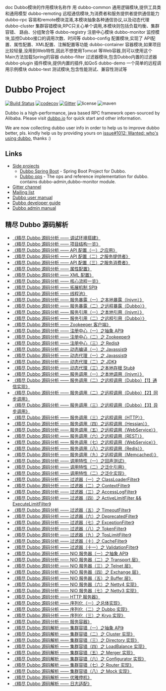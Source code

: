 doc
Dubbo模块的作用模块名称作 用
dubbo-common 通用逻辑模块,提供工具类和通用模型
dubbo-remoting 远程通信模块,为消费者和服务提供者提供通信能力
dubbo-rpc 容易和remote模块混淆,本模块抽象各种通信协议,以及动态代理
dubbo-cluster 集群容错模块,RPC只关心单个调用,本模块则包括负载均衡、集群容错、 路由、分组聚合等
dubbo-registry 注册中心模块
dubbo-monitor 监控模块,监控Dubbo接口的调用次数、时间等
dubbo-config 配置模块,实现了 API配置、属性配置、XML配置、注解配置等功能
dubbo-container 容器模块,如果项目比较轻量,没用到Web特性,因此不想使用Tomcat 等Web容器,则可以使用这个Main方法加载Spring的容器
dubbo-filter 过滤器模块,包含Dubbo内置的过滤器
dubbo-plugin 插件模块,提供内置的插件,如QoS
dubbo-demo 一个简单的远程调用示例模块
dubbo-test 测试模块,包含性能测试、兼容性测试等
























# Dubbo Project

[![Build Status](https://travis-ci.org/alibaba/dubbo.svg?branch=master)](https://travis-ci.org/alibaba/dubbo) 
[![codecov](https://codecov.io/gh/alibaba/dubbo/branch/master/graph/badge.svg)](https://codecov.io/gh/alibaba/dubbo)
[![Gitter](https://badges.gitter.im/alibaba/dubbo.svg)](https://gitter.im/alibaba/dubbo?utm_source=badge&utm_medium=badge&utm_campaign=pr-badge)
![license](https://img.shields.io/github/license/alibaba/dubbo.svg)
![maven](https://img.shields.io/maven-central/v/com.alibaba/dubbo.svg)

Dubbo is a high-performance, java based RPC framework open-sourced by Alibaba. Please visit [dubbo.io](http://dubbo.io) for quick start and other information.

We are now collecting dubbo user info in order to help us to improve dubbo better, pls. kindly help us by providing yours on [issue#1012: Wanted: who's using dubbo](https://github.com/alibaba/dubbo/issues/1012), thanks :)

## Links

* [Side projects](http://github.com/dubbo)
    * [Dubbo Spring Boot](https://github.com/dubbo/dubbo-spring-boot-project) - Spring Boot Project for Dubbo.
    * [Dubbo ops](https://github.com/dubbo/dubbo-ops) - The ops and reference implementation for dubbo. contains dubbo-admin,dubbo-monitor module.
* [Gitter channel](https://gitter.im/alibaba/dubbo)
* [Mailing list](https://groups.google.com/forum/#!forum/dubbo)
* [Dubbo user manual](http://dubbo.io/books/dubbo-user-book/)
* [Dubbo developer guide](http://dubbo.io/books/dubbo-dev-book/)
* [Dubbo admin manual](http://dubbo.io/books/dubbo-admin-book/)

## 精尽 Dubbo 源码解析

* [《精尽 Dubbo 源码分析 —— 调试环境搭建》](http://www.iocoder.cn/Dubbo/good-collection?github&1610)
* [《精尽 Dubbo 源码分析 —— 项目结构一览》](http://www.iocoder.cn/Dubbo/good-collection?github&1610)
* [《精尽 Dubbo 源码分析 —— API 配置（一）之应用》](http://www.iocoder.cn/Dubbo/good-collection?github&1610)
* [《精尽 Dubbo 源码分析 —— API 配置（二）之服务提供者》](http://www.iocoder.cn/Dubbo/good-collection?github&1610)
* [《精尽 Dubbo 源码分析 —— API 配置（三）之服务消费者》](http://www.iocoder.cn/Dubbo/good-collection?github&1610)
* [《精尽 Dubbo 源码分析 —— 属性配置》](http://www.iocoder.cn/Dubbo/good-collection?github&1610)
* [《精尽 Dubbo 源码分析 —— XML 配置》](http://www.iocoder.cn/Dubbo/good-collection?github&1610)
* [《精尽 Dubbo 源码分析 —— 核心流程一览》](http://www.iocoder.cn/Dubbo/good-collection?github&1610)
* [《精尽 Dubbo 源码分析 —— 拓展机制 SPI》](http://www.iocoder.cn/Dubbo/good-collection?github&1610)
* [《精尽 Dubbo 源码分析 —— 线程池》](http://www.iocoder.cn/Dubbo/good-collection?github&1610)
* [《精尽 Dubbo 源码分析 —— 服务暴露（一）之本地暴露（Injvm）》](http://www.iocoder.cn/Dubbo/good-collection?github&1610)
* [《精尽 Dubbo 源码分析 —— 服务暴露（二）之远程暴露（Dubbo）》](http://www.iocoder.cn/Dubbo/good-collection?github&1610)
* [《精尽 Dubbo 源码分析 —— 服务引用（一）之本地引用（Injvm）》](http://www.iocoder.cn/Dubbo/good-collection?github&1610)
* [《精尽 Dubbo 源码分析 —— 服务引用（二）之远程引用（Dubbo）》](http://www.iocoder.cn/Dubbo/good-collection?github&1610)
* [《精尽 Dubbo 源码分析 —— Zookeeper 客户端》](http://www.iocoder.cn/Dubbo/good-collection?github&1610)
* [《精尽 Dubbo 源码分析 —— 注册中心（一）之抽象 API》](http://www.iocoder.cn/Dubbo/good-collection?github&1610)
* [《精尽 Dubbo 源码分析 —— 注册中心（二）之 Zookeeper》](http://www.iocoder.cn/Dubbo/good-collection?github&1610)
* [《精尽 Dubbo 源码分析 —— 注册中心（三）之 Redis》](http://www.iocoder.cn/Dubbo/good-collection?github&1610)
* [《精尽 Dubbo 源码分析 —— 动态编译（一）之 Javassist》](http://www.iocoder.cn/Dubbo/good-collection?github&1610)
* [《精尽 Dubbo 源码分析 —— 动态代理（一）之 Javassist》](http://www.iocoder.cn/Dubbo/good-collection?github&1610)
* [《精尽 Dubbo 源码分析 —— 动态代理（二）之 JDK》](http://www.iocoder.cn/Dubbo/good-collection?github&1610)
* [《精尽 Dubbo 源码分析 —— 动态代理（三）之本地存根 Stub》](http://www.iocoder.cn/Dubbo/good-collection?github&1610)
* [《精尽 Dubbo 源码分析 —— 服务调用（一）之本地调用（Injvm）》](http://www.iocoder.cn/Dubbo/good-collection?github&1610)
* [《精尽 Dubbo 源码分析 —— 服务调用（二）之远程调用（Dubbo）【1】通信实现》](http://www.iocoder.cn/Dubbo/good-collection?github&1610)
* [《精尽 Dubbo 源码分析 —— 服务调用（二）之远程调用（Dubbo）【2】同步调用》](http://www.iocoder.cn/Dubbo/good-collection?github&1610)
* [《精尽 Dubbo 源码分析 —— 服务调用（三）之远程调用（Dubbo）【3】异步调用》](http://www.iocoder.cn/Dubbo/good-collection?github&1610)
* [《精尽 Dubbo 源码分析 —— 服务调用（三）之远程调用（HTTP）》](http://www.iocoder.cn/Dubbo/good-collection?github&1610)
* [《精尽 Dubbo 源码分析 —— 服务调用（四）之远程调用（Hessian）》](http://www.iocoder.cn/Dubbo/good-collection?github&1610)
* [《精尽 Dubbo 源码分析 —— 服务调用（五）之远程调用（WebService）》](http://www.iocoder.cn/Dubbo/good-collection?github&1610)
* [《精尽 Dubbo 源码分析 —— 服务调用（六）之远程调用（REST）》](http://www.iocoder.cn/Dubbo/good-collection?github&1610)
* [《精尽 Dubbo 源码分析 —— 服务调用（七）之远程调用（WebService）》](http://www.iocoder.cn/Dubbo/good-collection?github&1610)
* [《精尽 Dubbo 源码分析 —— 服务调用（八）之远程调用（Redis）》](http://www.iocoder.cn/Dubbo/good-collection?github&1610)
* [《精尽 Dubbo 源码分析 —— 服务调用（九）之远程调用（Memcached）》](http://www.iocoder.cn/Dubbo/good-collection?github&1610)
* [《精尽 Dubbo 源码分析 —— 调用特性（一）之回声测试》](http://www.iocoder.cn/Dubbo/good-collection?github&1610)
* [《精尽 Dubbo 源码分析 —— 调用特性（二）之泛化引用》](http://www.iocoder.cn/Dubbo/good-collection?github&1610)
* [《精尽 Dubbo 源码分析 —— 调用特性（二）之泛化实现》](http://www.iocoder.cn/Dubbo/good-collection?github&1610)
* [《精尽 Dubbo 源码分析 —— 过滤器（一）之 ClassLoaderFilter》](http://www.iocoder.cn/Dubbo/good-collection?github&1610)
* [《精尽 Dubbo 源码分析 —— 过滤器（二）之 ContextFilter》](http://www.iocoder.cn/Dubbo/good-collection?github&1610)
* [《精尽 Dubbo 源码分析 —— 过滤器（三）之 AccessLogFilter》](http://www.iocoder.cn/Dubbo/good-collection?github&1610)
* [《精尽 Dubbo 源码分析 —— 过滤器（四）之 ActiveLimitFilter && ExecuteLimitFilter》](http://www.iocoder.cn/Dubbo/good-collection?github&1610)
* [《精尽 Dubbo 源码分析 —— 过滤器（五）之 TimeoutFilter》](http://www.iocoder.cn/Dubbo/good-collection?github&1610)
* [《精尽 Dubbo 源码分析 —— 过滤器（六）之 DeprecatedFilter》](http://www.iocoder.cn/Dubbo/good-collection?github&1610)
* [《精尽 Dubbo 源码分析 —— 过滤器（七）之 ExceptionFilter》](http://www.iocoder.cn/Dubbo/good-collection?github&1610)
* [《精尽 Dubbo 源码分析 —— 过滤器（八）之 TokenFilter》](http://www.iocoder.cn/Dubbo/good-collection?github&1610)
* [《精尽 Dubbo 源码分析 —— 过滤器（九）之 TpsLimitFilter》](http://www.iocoder.cn/Dubbo/good-collection?github&1610)
* [《精尽 Dubbo 源码分析 —— 过滤器（十）之 CacheFilter》](http://www.iocoder.cn/Dubbo/good-collection?github&1610)
* [《精尽 Dubbo 源码分析 —— 过滤器（十一）之 ValidationFilter》](http://www.iocoder.cn/Dubbo/good-collection?github&1610)
* [《精尽 Dubbo 源码分析 —— NIO 服务器（一）之抽象 API》](http://www.iocoder.cn/Dubbo/good-collection?github&1610)
* [《精尽 Dubbo 源码分析 —— NIO 服务器（二）之 Transport 层》](http://www.iocoder.cn/Dubbo/good-collection?github&1610)
* [《精尽 Dubbo 源码分析 —— NIO 服务器（三）之 Telnet 层》](http://www.iocoder.cn/Dubbo/good-collection?github&1610)
* [《精尽 Dubbo 源码分析 —— NIO 服务器（四）之 Exchange 层》](http://www.iocoder.cn/Dubbo/good-collection?github&1610)
* [《精尽 Dubbo 源码分析 —— NIO 服务器（五）之 Buffer 层》](http://www.iocoder.cn/Dubbo/good-collection?github&1610)
* [《精尽 Dubbo 源码分析 —— NIO 服务器（六）之 Netty4 实现》](http://www.iocoder.cn/Dubbo/good-collection?github&1610)
* [《精尽 Dubbo 源码分析 —— NIO 服务器（七）之 Netty3 实现》](http://www.iocoder.cn/Dubbo/good-collection?github&1610)
* [《精尽 Dubbo 源码分析 —— HTTP 服务器》](http://www.iocoder.cn/Dubbo/good-collection?github&1610)
* [《精尽 Dubbo 源码分析 —— 序列化（一）之总体实现》](http://www.iocoder.cn/Dubbo/good-collection?github&1610)
* [《精尽 Dubbo 源码分析 —— 序列化（二）之 Dubbo 实现》](http://www.iocoder.cn/Dubbo/good-collection?github&1610)
* [《精尽 Dubbo 源码分析 —— 序列化（三）之 Kryo 实现》](http://www.iocoder.cn/Dubbo/good-collection?github&1610)
* [《精尽 Dubbo 源码分析 —— 服务容器》](http://www.iocoder.cn/Dubbo/good-collection?github&1610)
* [《精尽 Dubbo 源码解析 —— 集群容错（一）之抽象 API》](http://www.iocoder.cn/Dubbo/good-collection?github&1610)
* [《精尽 Dubbo 源码解析 —— 集群容错（二）之 Cluster 实现》](http://www.iocoder.cn/Dubbo/good-collection?github&1610)
* [《精尽 Dubbo 源码解析 —— 集群容错（三）之 Directory 实现》](http://www.iocoder.cn/Dubbo/good-collection?github&1610)
* [《精尽 Dubbo 源码解析 —— 集群容错（四）之 LoadBalance 实现》](http://www.iocoder.cn/Dubbo/good-collection?github&1610)
* [《精尽 Dubbo 源码解析 —— 集群容错（五）之 Merger 实现》](http://www.iocoder.cn/Dubbo/good-collection?github&1610)
* [《精尽 Dubbo 源码解析 —— 集群容错（六）之 Configurator 实现》](http://www.iocoder.cn/Dubbo/good-collection?github&1610)
* [《精尽 Dubbo 源码解析 —— 集群容错（七）之 Router 实现》](http://www.iocoder.cn/Dubbo/good-collection?github&1610)
* [《精尽 Dubbo 源码解析 —— 集群容错（八）之 Mock 实现》](http://www.iocoder.cn/Dubbo/good-collection?github&1610)
* [《精尽 Dubbo 源码解析 —— 优雅停机》](http://www.iocoder.cn/Dubbo/good-collection?github&1610)
* [《精尽 Dubbo 源码解析 —— 日志适配》](http://www.iocoder.cn/Dubbo/good-collection?github&1610)
